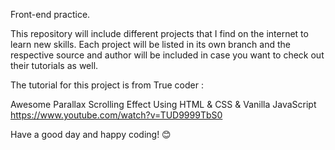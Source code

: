 Front-end practice.

This repository will include different projects that I find on the internet to learn new skills.
Each project will be listed in its own branch and the respective source and author will be included in case you want to check out their tutorials as well.

The tutorial for this project is from True coder : 

Awesome Parallax Scrolling Effect Using HTML & CSS & Vanilla JavaScript
https://www.youtube.com/watch?v=TUD9999TbS0

Have a good day and happy coding! 😊
